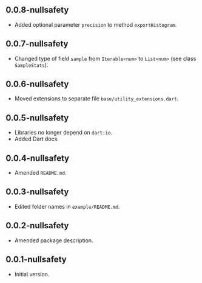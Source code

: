 ## 0.0.8-nullsafety

- Added optional parameter `precision` to method `exportHistogram`.

## 0.0.7-nullsafety

- Changed type of field `sample` from `Iterable<num>` to `List<num>`
  (see class `SampleStats`).

## 0.0.6-nullsafety

 - Moved extensions to separate file `base/utility_extensions.dart`.

## 0.0.5-nullsafety

- Libraries no longer depend on `dart:io`.
- Added Dart docs.


## 0.0.4-nullsafety

- Amended `README.md`.

## 0.0.3-nullsafety

- Edited folder names in `example/README.md`.

## 0.0.2-nullsafety

- Amended package description.

## 0.0.1-nullsafety

- Initial version.
